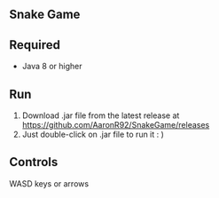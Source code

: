 ## Snake Game

## Required

* Java 8 or higher

## Run

1. Download .jar file from the latest release at https://github.com/AaronR92/SnakeGame/releases
2. Just double-click on .jar file to run it : )

## Controls 

WASD keys or arrows